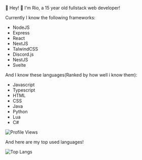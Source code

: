 👋 Hey!
📜 I'm Rio, a 15 year old fullstack web developer!

Currently I know the following frameworks:
- NodeJS
- Express
- React
- NextJS
- TalwindCSS
- Discord.js
- NestJS
- Svelte

And I know these languages(Ranked by how well i know them):
- Javascript
- Typescript
- HTML
- CSS
- Java
- Python
- Lua
- C#
  
![Profile Views](https://komarev.com/ghpvc/?username=riothedev)

And here are my top used languages!

![Top Langs](https://github-readme-stats.vercel.app/api/top-langs/?username=RioTheDev)
